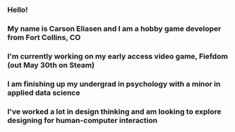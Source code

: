 ### Hello!
### My name is Carson Eliasen and I am a hobby game developer from Fort Collins, CO
### I'm currently working on my early access video game, Fiefdom (out May 30th on Steam)

### I am finishing up my undergrad in psychology with a minor in applied data science
### I've worked a lot in design thinking and am looking to explore designing for human-computer interaction

<!--
**CarsonEliasen/CarsonEliasen** is a ✨ _special_ ✨ repository because its `README.md` (this file) appears on your GitHub profile.

Here are some ideas to get you started:

- 🔭 I’m currently working on ...
- 🌱 I’m currently learning ...
- 👯 I’m looking to collaborate on ...
- 🤔 I’m looking for help with ...
- 💬 Ask me about ...
- 📫 How to reach me: ...
- 😄 Pronouns: ...
- ⚡ Fun fact: ...
-->
